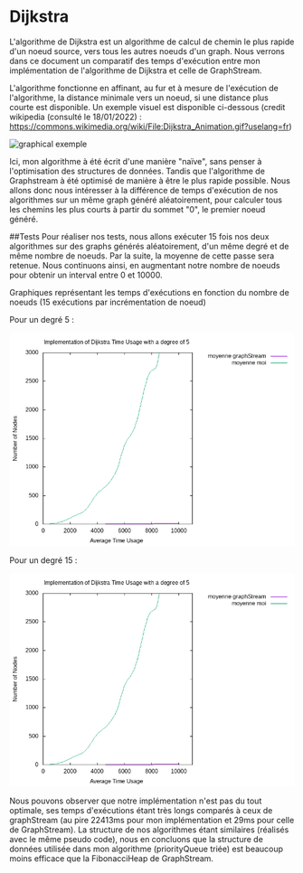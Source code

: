 # Dijkstra

L'algorithme de Dijkstra est un algorithme de calcul de chemin le plus rapide d'un noeud source, vers tous les autres noeuds d'un graph.
Nous verrons dans ce document un comparatif des temps d'exécution entre mon implémentation de l'algorithme de Dijkstra et celle de GraphStream.

L'algorithme fonctionne en affinant, au fur et à mesure de l'exécution de l'algorithme, la distance minimale vers un noeud, si une distance plus courte est disponible.
Un exemple visuel est disponible ci-dessous (credit wikipedia (consulté le 18/01/2022) : https://commons.wikimedia.org/wiki/File:Dijkstra_Animation.gif?uselang=fr)

![graphical exemple](https://upload.wikimedia.org/wikipedia/commons/5/57/Dijkstra_Animation.gif)

Ici, mon algorithme à été écrit d'une manière "naïve", sans penser à l'optimisation des structures de données. Tandis que l'algorithme de Graphstream à été optimisé de manière
à être le plus rapide possible. Nous allons donc nous intéresser à la différence de temps d'exécution de nos algorithmes sur un même graph généré aléatoirement, pour calculer tous les chemins les plus
courts à partir du sommet "0", le premier noeud généré.

##Tests
Pour réaliser nos tests, nous allons exécuter 15 fois nos deux algorithmes sur des graphs générés aléatoirement, d'un même degré et de même nombre de noeuds.
Par la suite, la moyenne de cette passe sera retenue. Nous continuons ainsi, en augmentant notre nombre de noeuds pour obtenir un interval entre 0 et 10000.

Graphiques représentant les temps d'exécutions en fonction du nombre de noeuds (15 exécutions par incrémentation de noeud)

Pour un degré 5 :

![Implementation time usage degree 5](/gnuplot/resultMoyGraph5.png)

Pour un degré 15 :

![Implementation time usage degree 15](/gnuplot/resultMoyGraph5.png)

Nous pouvons observer que notre implémentation n'est pas du tout optimale, ses temps d'exécutions étant très longs comparés à ceux de graphStream (au pire 22413ms pour mon implémentation et 29ms pour celle de GraphStream).
La structure de nos algorithmes étant similaires (réalisés avec le même pseudo code), nous en concluons que la structure de données utilisée dans mon algorithme (priorityQueue triée) est beaucoup moins efficace que
la FibonacciHeap de GraphStream.
